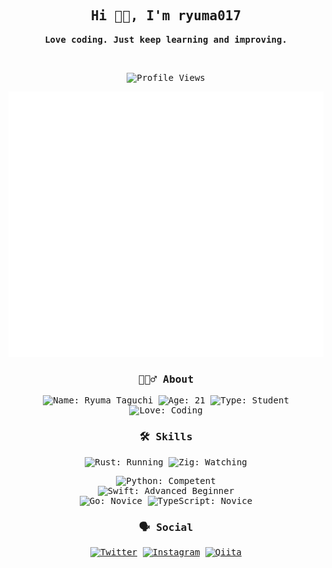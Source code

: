 <div align="center">

<samp>

## Hi 👋🏻, I'm ryuma017

**Love coding. Just keep learning and improving.**

<br>

![Profile Views](https://komarev.com/ghpvc/?username=ryuma017&color=lightgrey&style=flat-square)

![Metrics](/github-metrics.svg)

### 💁🏻‍♂️ About

![Name: Ryuma Taguchi](https://img.shields.io/badge/Name-Ryuma%20Taguchi-0074CC?style=for-the-badge)
![Age: 21](https://img.shields.io/badge/Age-21-0074CC?style=for-the-badge)
![Type: Student](https://img.shields.io/badge/Type-Student-0074CC?style=for-the-badge)
<br>
![Love: Coding](https://img.shields.io/badge/Love-Coding-FF69B4?style=for-the-badge)

### 🛠 Skills

![Rust: Running](https://img.shields.io/badge/Rust-Running!!!-DEA584?style=for-the-badge&logo=rust&logoColor=000000)
![Zig: Watching](https://img.shields.io/badge/Zig-Watching...-F7A41D?style=for-the-badge&logo=zig&logoColor=F7A41D)

![Python: Competent](https://img.shields.io/badge/Python-Competent-0074CC?style=for-the-badge&logo=python&logoColor=3572A5)
<br>
![Swift: Advanced Beginner](https://img.shields.io/badge/Swift-Advanced%20Beginner-3D8ECC?style=for-the-badge&logo=swift&logoColor=F05138)
<br>
![Go: Novice](https://img.shields.io/badge/Go-Novice-7AA9CC?style=for-the-badge&logo=go&logoColor=02ADD8)
![TypeScript: Novice](https://img.shields.io/badge/TypeScript-Novice-7AA9CC?style=for-the-badge&logo=typescript&logoColor=3078C6)

### 🗣 Social

[![Twitter](https://img.shields.io/badge/Twitter-1DA1F2?style=for-the-badge&logo=twitter&logoColor=white)](https://twitter.com/ryuma017)
[![Instagram](https://img.shields.io/badge/Instagram-E4405F?style=for-the-badge&logo=instagram&logoColor=white)](https://instagram.com/ryuma017)
[![Qiita](https://img.shields.io/badge/Qiita-55C500?style=for-the-badge&logo=qiita&logoColor=white)](https://qiita.com/ryuma017)

</samp>

</div>
